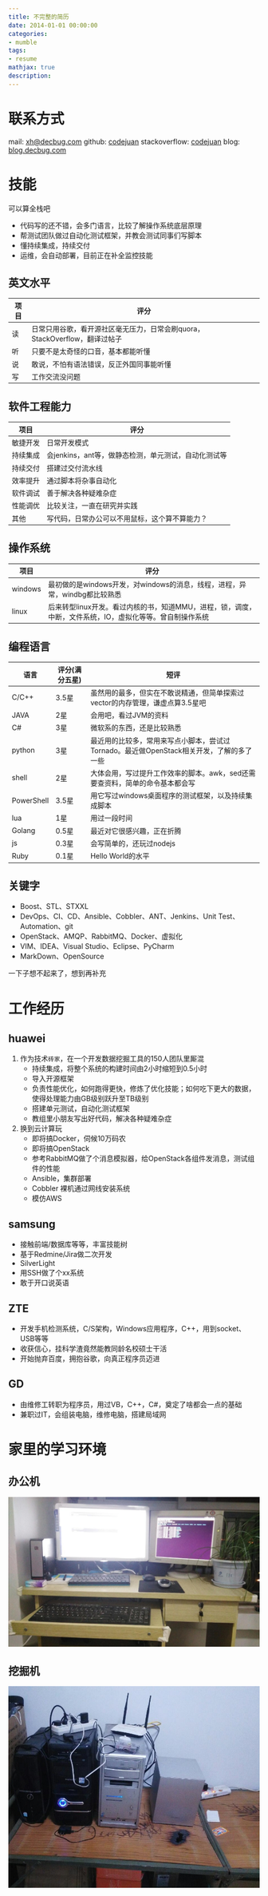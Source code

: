 ```yaml
---
title: 不完整的简历
date: 2014-01-01 00:00:00
categories:
- mumble
tags: 
- resume
mathjax: true
description: 
---
```


# 联系方式

mail:			[xh@decbug.com](mailto:xh@decbug.com)
github:			[codejuan](http://github.com/codejuan)
stackoverflow:	[codejuan](http://stackoverflow.com/users/2763396/codejuan)
blog:			[blog.decbug.com](http://blog.decbug.com)


# 技能

可以算全栈吧
- 代码写的还不错，会多门语言，比较了解操作系统底层原理
- 帮测试团队做过自动化测试框架，并教会测试同事们写脚本
- 懂持续集成，持续交付
- 运维，会自动部署，目前正在补全监控技能

## 英文水平

项目 | 评分
----|------
读|日常只用谷歌，看开源社区毫无压力，日常会刷quora，StackOverflow，翻译过帖子
听| 只要不是太奇怪的口音，基本都能听懂
说|敢说，不怕有语法错误，反正外国同事能听懂
写|工作交流没问题

## 软件工程能力
项目| 评分
----|------
敏捷开发|日常开发模式
持续集成|会jenkins，ant等，做静态检测，单元测试，自动化测试等
持续交付|搭建过交付流水线
效率提升|通过脚本将杂事自动化
软件调试|善于解决各种疑难杂症
性能调优|比较关注，一直在研究并实践
其他|写代码，日常办公可以不用鼠标，这个算不算能力？


## 操作系统

项目 | 评分
----|------
windows|最初做的是windows开发，对windows的消息，线程，进程，异常，windbg都比较熟悉
linux| 后来转型linux开发。看过内核的书，知道MMU，进程，锁，调度，中断，文件系统，IO，虚拟化等等。曾自制操作系统


## 编程语言

语言| 评分(满分五星)|短评
----|------|-----
C/C++|3.5星|虽然用的最多，但实在不敢说精通，但简单探索过vector的内存管理，谦虚点算3.5星吧
JAVA|2星|会用吧，看过JVM的资料
C#|3星|微软系的东西，还是比较熟悉
python|3星|最近用的比较多，常用来写点小脚本，尝试过Tornado。最近做OpenStack相关开发，了解的多了一些
shell|2星|大体会用，写过提升工作效率的脚本。awk，sed还需要查资料，简单的命令基本都会写
PowerShell|3.5星|用它写过windows桌面程序的测试框架，以及持续集成脚本
lua|1星|用过一段时间
Golang|0.5星|最近对它很感兴趣，正在折腾
js|0.3星|会写简单的，还玩过nodejs
Ruby|0.1星|Hello World的水平

## 关键字

- Boost、STL、STXXL
- DevOps、CI、CD、Ansible、Cobbler、ANT、Jenkins、Unit Test、Automation、git
- OpenStack、AMQP、RabbitMQ、Docker、虚拟化
- VIM、IDEA、Visual Studio、Eclipse、PyCharm
- MarkDown、OpenSource

一下子想不起来了，想到再补充

# 工作经历

## huawei
1. 作为技术`砖家`，在一个开发数据挖掘工具的150人团队里厮混
    - 持续集成，将整个系统的构建时间由2小时缩短到0.5小时
    - 导入开源框架
    - 负责性能优化，如何跑得更快，修炼了优化技能；如何吃下更大的数据，使得处理能力由GB级别跃升至TB级别
    - 搭建单元测试，自动化测试框架
    - 教组里小朋友写出好代码，解决各种疑难杂症
2. 换到云计算玩
    - 即将搞Docker，伺候10万码农
    - 即将搞OpenStack
    - 参考RabbitMQ做了个消息模拟器，给OpenStack各组件发消息，测试组件的性能
    - Ansible，集群部署
    - Cobbler 裸机通过网线安装系统
    - 模仿AWS

## samsung
- 接触前端/数据库等等，丰富技能树
- 基于Redmine/Jira做二次开发
- SilverLight
- 用SSH做了个xx系统
- 敢于开口说英语

## ZTE
- 开发手机检测系统，C/S架构，Windows应用程序，C++，用到socket、USB等等
- 收获信心，挂科学渣竟然能教同龄名校硕士干活
- 开始抛弃百度，拥抱谷歌，向真正程序员迈进


## GD
- 由维修工转职为程序员，用过VB，C++，C#，奠定了啥都会一点的基础
- 兼职过IT，会组装电脑，维修电脑，搭建局域网


# 家里的学习环境

## 办公机
![](https://github.com/CodeJuan/codejuan.github.io/raw/master/images/blog/resume/home1.jpg)


## 挖掘机
![](https://github.com/CodeJuan/codejuan.github.io/raw/master/images/blog/resume/home2.jpg)

